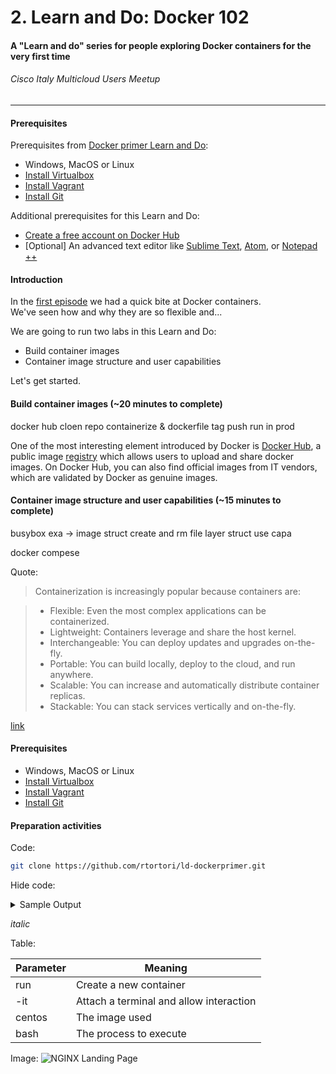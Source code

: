 # 2. Learn and Do: Docker 102
#### A "Learn and do" series for people exploring Docker containers for the very first time 
###### Cisco Italy Multicloud Users Meetup
<hr>

#### Prerequisites

Prerequisites from [Docker primer Learn and Do](https://github.com/rtortori/ld-dockerprimer):

* Windows, MacOS or Linux
* [Install Virtualbox](https://www.virtualbox.org/wiki/Downloads)
* [Install Vagrant](https://www.vagrantup.com/downloads.html)
* [Install Git](https://git-scm.com/downloads)

Additional prerequisites for this Learn and Do:

* [Create a free account on Docker Hub](https://hub.docker.com)
* \[Optional\] An advanced text editor like [Sublime Text](https://www.sublimetext.com/), [Atom](https://atom.io/), or [Notepad ++](https://notepad-plus-plus.org/)

#### Introduction

In the [first episode](https://github.com/rtortori/ld-dockerprimer) we had a quick bite at Docker containers.<br>
We've seen how and why they are so flexible and... 

We are going to run two labs in this Learn and Do:

* Build container images
* Container image structure and user capabilities

Let's get started. 

#### Build container images (~20 minutes to complete)

docker hub
cloen repo
containerize & dockerfile
tag push
run in prod





One of the most interesting element introduced by Docker is [Docker Hub](https://hub.docker.com), a public image [registry](https://docs.docker.com/registry/) which allows users to upload and share docker images. On Docker Hub, you can also find official images from IT vendors, which are validated by Docker as genuine images.

#### Container image structure and user capabilities (~15 minutes to complete)



busybox exa -> image struct
create and rm file
layer struct
use capa

docker compese




Quote:
>Containerization is increasingly popular because containers are:

>* Flexible: Even the most complex applications can be containerized.
>* Lightweight: Containers leverage and share the host kernel.
>* Interchangeable: You can deploy updates and upgrades on-the-fly.
>* Portable: You can build locally, deploy to the cloud, and run anywhere.
>* Scalable: You can increase and automatically distribute container replicas.
>* Stackable: You can stack services vertically and on-the-fly.

[link](https://www.docker.com/resources/what-container)

#### Prerequisites

* Windows, MacOS or Linux
* [Install Virtualbox](https://www.virtualbox.org/wiki/Downloads)
* [Install Vagrant](https://www.vagrantup.com/downloads.html)
* [Install Git](https://git-scm.com/downloads)

#### Preparation activities

Code:

```bash
git clone https://github.com/rtortori/ld-dockerprimer.git
```

Hide code:
<details>
    <summary>Sample Output</summary>
    <pre>
➜  dockerprimer git:(master) > vagrant up
Bringing machine 'developer' up with 'virtualbox' provider...
Bringing machine 'production' up with 'virtualbox' provider...
==> developer: Importing base box 'ubuntu/bionic64'...
==> developer: Matching MAC address for NAT networking...
==> developer: Checking if box 'ubuntu/bionic64' version '20190612.0.0' is up to date...
==> developer: Setting the name of the VM: dockerprimer_developer_1568963962471_12169
==> developer: Clearing any previously set network interfaces...
==> developer: Preparing network interfaces based on configuration...
    developer: Adapter 1: nat
==> developer: Forwarding ports...
    developer: 5000 (guest) => 8180 (host) (adapter 1)
    developer: 22 (guest) => 2222 (host) (adapter 1)
==> developer: Running 'pre-boot' VM customizations...
==> developer: Booting VM...
==> developer: Waiting for machine to boot. This may take a few minutes...
    developer: SSH address: 127.0.0.1:2222
[...]
production: Setting up docker-ce (5:19.03.2~3-0~ubuntu-bionic) ...
    production: Created symlink /etc/systemd/system/multi-user.target.wants/docker.service → /lib/systemd/system/docker.service.
    production: Created symlink /etc/systemd/system/sockets.target.wants/docker.socket → /lib/systemd/system/docker.socket.
    production: Processing triggers for ureadahead (0.100.0-21) ...
    production: Processing triggers for libc-bin (2.27-3ubuntu1) ...
    production: Processing triggers for systemd (237-3ubuntu10.22) ...
    </pre>
    </details>
    
*italic*

Table:

| Parameter     | Meaning                                 |
| ------------- |-----------------------------------------|
| run           | Create a new container                  |
| -it           | Attach a terminal and allow interaction |
| centos        | The image used                          |
| bash          | The process to execute                  |


Image:
![NGINX Landing Page](https://raw.githubusercontent.com/rtortori/ld-)